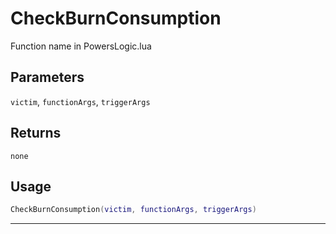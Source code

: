 # CheckBurnConsumption
Function name in PowersLogic.lua
## Parameters
`victim`, `functionArgs`, `triggerArgs`
## Returns
`none`
## Usage
```lua
CheckBurnConsumption(victim, functionArgs, triggerArgs)
```
---
